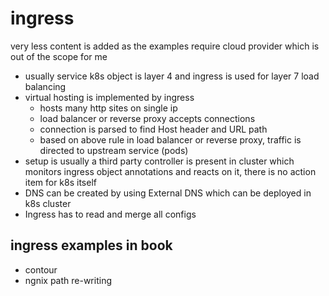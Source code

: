 # ingress

very less content is added as the examples require cloud provider which is out of the scope for me

- usually service k8s object is layer 4 and ingress is used for layer 7 load balancing
- virtual hosting is implemented by ingress
  - hosts many http sites on single ip
  - load balancer or reverse proxy accepts connections
  - connection is parsed to find Host header and URL path
  - based on above rule in load balancer or reverse proxy, traffic is directed to upstream service (pods)
- setup is usually a third party controller is present in cluster which monitors ingress object annotations and 
  reacts on it, there is no action item for k8s itself
- DNS can be created by using External DNS which can be deployed in k8s cluster
- Ingress has to read and merge all configs

## ingress examples in book
- contour
- ngnix path re-writing
